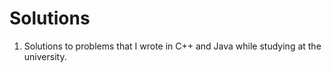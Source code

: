 # Solutions
1. Solutions to problems that I wrote in C++ and Java while studying at the university.

